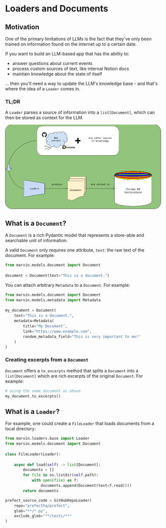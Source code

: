 # Loaders and Documents
## Motivation
One of the primary limitations of LLMs is the fact that they've only been trained on information found on the internet up to a certain date.

If you want to build an LLM-based app that has the ability to:
- answer questions about current events
- process custom sources of text, like internal Notion docs
- maintain knowledge about the state of itself

... then you'll need a way to update the LLM's knowledge base - and that's where the idea of a `Loader` comes in.

### TL;DR
A `Loader` parses a source of information into a `list[Document]`, which can then be stored as context for the LLM.

<p align="center">
  <img src="../imgs/loader_diagram.png" alt="Image description" width="700">
</p>



## What is a `Document`?
A `Document` is a rich Pydantic model that represents a store-able and searchable unit of information. 

A valid `Document` only requires one attribute, `text`: the raw text of the document. For example:

```python
from marvin.models.document import Document

document = Document(text="This is a document.")
```

You can attach arbitrary `Metadata` to a `Document`. For example:

```python
from marvin.models.document import Document
from marvin.models.metadata import Metadata

my_document = Document(
    text="This is a document.",
    metadata=Metadata(
        title="My Document",
        link="https://www.example.com",
        random_metadata_field="This is very important to me!"
    )
)
```

### Creating excerpts from a `Document`
`Document` offers a `to_excerpts` method that splits a `Document` into a `list[Document]` which are rich excerpts of the original `Document`. For example:

```python
# using the same document as above
my_document.to_excerpts()
```






## What is a `Loader`?

For example, one could create a `FileLoader` that loads documents from a local directory:

```python
from marvin.loaders.base import Loader
from marvin.models.document import Document

class FileLoader(Loader):

    async def load(self) -> list[Document]:
        documents = []
        for file in os.listdir(self.path):
            with open(file) as f:
                documents.append(Document(text=f.read()))
        return documents
```



```python
prefect_source_code = GitHubRepoLoader(
    repo="prefecthq/prefect",
    glob="**/*.py",
    exclude_glob="**/tests/**"
)
```